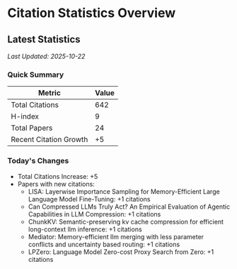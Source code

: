 # Citation Statistics Overview

## Latest Statistics
*Last Updated: 2025-10-22*

### Quick Summary
| Metric | Value |
| ------ | ----- |
| Total Citations | 642 |
| H-index | 9 |
| Total Papers | 24 |
| Recent Citation Growth | +5 |

### Today's Changes
- Total Citations Increase: +5
- Papers with new citations:
  - LISA: Layerwise Importance Sampling for Memory-Efficient Large Language Model Fine-Tuning: +1 citations
  - Can Compressed LLMs Truly Act? An Empirical Evaluation of Agentic Capabilities in LLM Compression: +1 citations
  - ChunkKV: Semantic-preserving kv cache compression for efficient long-context llm inference: +1 citations
  - Mediator: Memory-efficient llm merging with less parameter conflicts and uncertainty based routing: +1 citations
  - LPZero: Language Model Zero-cost Proxy Search from Zero: +1 citations